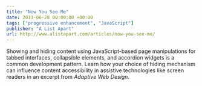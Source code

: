 ```yaml
---
title: "Now You See Me"
date: 2011-06-28 00:00:00 +00:00
tags: ["progressive enhancement", "JavaScript"]
publisher: "A List Apart"
url: http://www.alistapart.com/articles/now-you-see-me/
---
```


Showing and hiding content using JavaScript-based page manipulations for tabbed interfaces, collapsible elements, and accordion widgets is a common development pattern. Learn how your choice of hiding mechanism can influence content accessibility in assistive technologies like screen readers in an excerpt from <cite>Adaptive Web Design</cite>.
